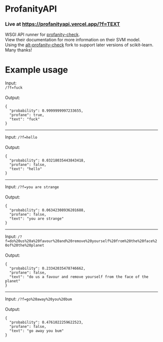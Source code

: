 # ProfanityAPI
### Live at https://profanityapi.vercel.app/?f=TEXT
WSGI API runner for [profanity-check](https://github.com/vzhou842/profanity-check). <br>
View their documentation for more information on their SVM model. <br>
Using the [alt-profanity-check](https://github.com/dimitrismistriotis/alt-profanity-check) fork to support later versions of scikit-learn. Many thanks!
# Example usage
Input:  
```/?f=fuck```  <br> <br>
Output:
```
{
  "probability": 0.9999999997233655,
  "profane": true,
  "text": "fuck"
}
```
___
Input:
```/?f=hello```  <br> <br>
Output:
```
{
  "probability": 0.03218035443843418,
  "profane": false,
  "text": "hello"
}
```
___
Input:
```/?f=you are strange```  <br> <br>
Output:
```
{
  "probability": 0.06342308936201688,
  "profane": false,
  "text": "you are strange"
}
```
___
Input:
```/?f=do%20us%20a%20favour%20and%20remove%20yourself%20from%20the%20face%20of%20the%20planet```  <br> <br>
Output:
```
{
  "probability": 0.23342035478746662,
  "profane": false,
  "text": "do us a favour and remove yourself from the face of the planet"
}
```
___
Input:
```/?f=go%20away%20you%20bum```  <br> <br>
Output:
```
{
  "probability": 0.4761022259622523,
  "profane": false,
  "text": "go away you bum"
}
```
